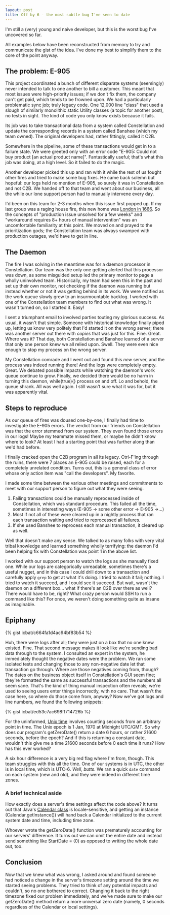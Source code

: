 ```yaml
---
layout: post
title: Off by 6 - the most subtle bug I've seen to date
---
```


I'm still a (very) young and naive developer, but this is the worst bug I've uncovered so far.

All examples below have been reconstructed from memory to try and communicate the gist of the idea. I've done my best to simplify them to the core of the point anyway.

## The problem:  E-905

This project coordinated a bunch of different disparate systems (seemingly) never intended to talk to one another to bill a customer. This meant that most issues were high-priority issues; if we don't fix them, the company can't get paid, which tends to be frowned upon. We had a particularly problematic sync job; truly legacy code. One 12,000 line "class" that used a slough of similarly monolithic static Utility classes (a topic for another post), no tests in sight. The kind of code you only know exists because it fails.

Its job was to take transactional data from a system called Constellation and update the corresponding records in a system called Banshee (which my team owned). The original developers had, rather fittingly, called it C2B.

Somewhere in the pipeline, some of these transactions would get in to a failure state. We were greeted only with an error code "E-905:  Could not buy product [an actual product name]". Fantastically useful; that's what this job was doing, at a high level. So it failed to do the magic.

Another developer picked this up and ran with it while the rest of us fought other fires and tried to make some bug fixes. He came back solemn but hopeful:  our logs held no mention of E-905, so surely it was in Constellation and not C2B. We handed off to that team and went about our business, all the while our lone support person had to manually intervene every day.

I'd been on this team for 2-3 months when this issue first popped up. If my last group was a raging house fire, this new home was [London in 1666](https://en.wikipedia.org/wiki/Great_Fire_of_London). So the concepts of "production issue unsolved for a few weeks" and "workaround requires 8+ hours of manual intervention" was an uncomfortable familiarity at this point. We moved on and prayed to the prioritization gods; the Constellation team was always swamped with production outages, we'd have to get in line.

## The Daemon

The fire I was solving in the meantime was for a daemon processor in Constellation. Our team was the only one getting alerted that this processor was down, as some misguided setup led the primary monitor to page a wholly uninvolved team. Historically, my team had seen this in the past and set up their own monitor, not checking if the daemon was running but instead whether or not it was getting behind in its work. We were notified as the work queue slowly grew to an insurmountable backlog. I worked with one of the Constellation team members to find out what was wrong. It wasn't turned on, so I started it. Easy!

I sent a triumphant email to involved parties touting my glorious success. As usual, it wasn't that simple. Someone with historical knowledge finally piped up, letting us know very politely that I'd started it on the wrong server; there was another server out there with _copies_ that was just for this. Fine. Great. Where was it? That day, both Constellation and Banshee learned of a server that only one person knew we all relied upon. Swell. They were even nice enough to stop my process on the wrong server.

My Constellation comrade and I went out and found this _new_ server, and the process was indeed running there! And the logs were completely empty. Great. We debated possible impacts while watching the daemon's work queue continue to grow. Finally, we decided there would be no harm in turning this daemon, while(true){} process on and off. Lo and behold, the queue shrank. All was well again. I still wasn't sure what it was for, but it was apparently vital.

## Steps to reproduce

As our queue of fires was doused one-by-one, I finally had time to investigate the E-905 errors. The verdict from our friends on Constellation was that the error stemmed from our system. They even found those errors in our logs! Maybe my teammate missed them, or maybe he didn't know where to look? At least I had a starting point that was further along than we'd had before.

I finally cracked open the C2B program in all its legacy. Ctrl-F'ing through the ruins, there were 7 places an E-905 could be raised, each for a completely unrelated condition. Turns out, this is a general class of error whose only action item was "call the developers". My favorite.

I made some time between the various other meetings and commitments to meet with our support person to figure out what they were seeing.

1. Failing transactions could be manually reprocessed inside of Constellation, which was standard procedure. This failed all the time, sometimes in interesting ways (E-905 -> some other error -> E-905 ->...)
2. Most if not all of these were cleared up in a nightly process that ran each transaction waiting and tried to reprocessed all failures.
3. If she used Banshee to reprocess each manual transaction, it cleared up as well.

Well that doesn't make any sense. We talked to as many folks with very vital tribal knowledge and learned something wholly terrifying:  the daemon I'd been helping fix with Constellation was point 1 in the above list.

I worked with our support person to watch the logs as she manually fixed one. While our logs are categorically unreadable, sometimes there's a useful nugget, and in this case I could drill down to a transaction and carefully apply `grep` to get at what it's doing. I tried to watch it fail; nothing. I tried to watch it succeed, and I could see it succeed. But wait, wasn't the daemon on a different box... what if there's an C2B over there as well? There would have to be, right? What crazy person would SSH to run a command like this? For once, we weren't doing something quite as insane as imaginable.

## Epiphany

{% gist icbat/c664fa1d4ac94bf83b54 %}

Huh, there were logs after all; they were just on a box that no one knew existed. Fine. That second message makes it look like we're sending bad data through to the system. I consulted an expert in the system, he immediately thought the negative dates were the problem. We ran some isolated tests and changing those to any non-negative date let that transaction go through. Where are those negatives coming from, though? The dates on the business object itself in Constellation's GUI seem fine; they're formatted the same as successful transactions and the numbers all seem sane. That's the kind of thing manual inspection often reveals; we're used to seeing users enter things incorrectly, with no care. That wasn't the case here, so where do those come from, anyway? Now we've got logs and line numbers, we found the following snippets:

{% gist icbat/ed53c7ac698ff714726b %}

For the uninformed, [Unix time](https://en.wikipedia.org/wiki/Unix_time) involves counting seconds from an arbitrary point in time. The Unix epoch is 1 Jan, 1970 at Midnight UTC/GMT. So why does our program's getZeroDate() return a date 6 hours, or rather 21600 seconds, before the epoch? And if this is returning a constant date, wouldn't this give me a time 21600 seconds before 0 each time it runs? How has this ever worked?

A six hour difference is a very big red flag where I'm from, though. This team struggles with this all the time. One of our systems is in UTC, the other is in local time, which is UTC-6. _Well, butts_. We ran a quick `date` command on each system (new and old), and they were indeed in different time zones.

### A brief technical aside

How exactly does a server's time settings affect the code above? It turns out that Java's [Calendar class](http://docs.oracle.com/javase/7/docs/api/java/util/Calendar.html) is locale-sensitive, and getting an instance (Calendar.getInstance()) will hand back a Calendar initialized to the current system date and time, including time zone. 

Whoever wrote the getZeroDate() function was prematurely accounting for our servers' difference. It turns out we can omit the entire date and instead send something like StartDate = (0) as opposed to writing the whole date out, too.

## Conclusion

Now that we knew what was wrong, I asked around and found someone had noticed a change in the server's timezone setting around the time we started seeing problems. They tried to think of any potential impacts and couldn't, so no one bothered to correct. Changing it back to the right timezone fixed our problem immediately, and we've made sure to make our getZeroDate() method return a more universal zero date (namely, 0 seconds regardless of the Calendar or local settings).
